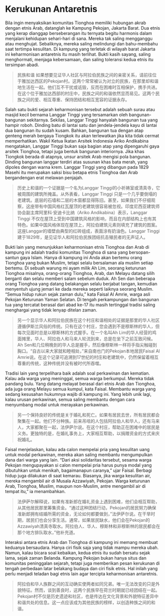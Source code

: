 # Kerukunan Antaretnis

Bila ingin menyaksikan komunitas Tionghoa memiliki hubungan akrab dengan etnis Arab, datanglah ke Kampung Pekojan, Jakarta Barat. Dua etnis yang kerap dianggap berseberangan itu ternyata begitu harmonis dalam menjalani kehidupan sehari-hari di sana. Mereka tak saling mengganggu atau menghujat. Sebaliknya, mereka saling melindungi dan bahu-membahu saat tertimpa kesulitan. Di kampung yang terletak di wilayah barat Jakarta ini keharmonisan antaretnis itu masih terlihat. Bukti kasih sayang, saling menghormati, menjaga kebersamaan, dan saling toleransi kedua etnis itu tersimpan abadi.

> 民族和谐
> 如果想要见证华人社区与阿拉伯民族之间的亲密关系，请前往位于雅加达西区的Pekojan村。这两个常常被认为对立的民族，在那里却和谐地生活在一起。他们互不干扰或诋毁，反而在困难时互相保护，携手共进。在这个位于雅加达西部的村庄中，民族之间的和谐依然显而易见。这两个民族之间的爱、相互尊重、保持团结和相互宽容的证据永存。

Salah satu bukti sejarah keharmonisan tersebut adalah sebuah surau atau masjid kecil bernama Langgar Tinggi yang tersamarkan oleh bangunan-bangunan sekitarnya. Sekilas, Langgar Tinggi hanyalah bangunan tua yang hampir roboh. Dinding batu di lantai satu dan jendela-jendela kayu di lantai dua bangunan itu sudah kusam. Bahkan, bangunan tua dengan atap genteng merah bergaya Tiongkok itu akan terlewatkan jika kita tidak cermat memperhatikan. Wakil Ketua Ikatan Arsitek Indonesia Ariko Andikabina mengatakan, Langgar Tinggi bukan saja bagian atap yang dipengaruhi gaya arsitek Tionghoa, tetapi juga bentuk bangunan interiornya. Jika khas Tiongkok berada di atapnya, unsur arsitek Arab mengisi pola bangunan. Dinding bangunan langgar terdiri atas susunan khas bata merah, yang dipoles dengan warna krem. Langgar Tinggi yang dibangun pada 1829 Masehi itu merupakan saksi bisu betapa etnis Tionghoa dan Arab bergandengan erat melawan penjajah.

> 历史上和谐的一个证据是一个名为Langgar Tinggi的小祈祷室或清真寺，它被周围的建筑所掩盖。从外表看，Langgar Tinggi 只是一个几乎要倒塌的老建筑。底层的石墙和二层的木窗都显得陈旧。甚至，如果我们不仔细观察，这座带有中国风格红瓦屋顶的老建筑很容易被忽视。印度尼西亚建筑师协会副主席阿里科·安迪卡比纳（Ariko Andikabina）表示，Langgar Tinggi 不仅在屋顶上受到中国建筑风格的影响，而且在内部结构上也有其特色。如果中国风格体现在屋顶上，阿拉伯建筑元素则填充了建筑的图案。这座Langgar的墙壁由典型的红砖组成，表面涂有奶油色。Langgar Tinggi 建于1829年，是见证华人和阿拉伯民族团结抗击殖民者的无声证人。

Bukti lain yang menunjukkan keharmonisan etnis Tionghoa dan Arab di kampung ini adalah tradisi komunitas Tionghoa di sana yang bersopan-santun gaya Islam. Hanya di kampung ini Anda akan bertemu orang Tionghoa yang bukan Muslim, tetapi selalu bersalaman ala muslim setiap bertemu. Di sebuah warung mi ayam milik Ah Lim, seorang keturunan Tionghoa misalnya, orang-orang Tionghoa, Arab, dan Melayu datang silih berganti dan selalu memberi salam sebelum duduk. Ah Sen dan beberapa orang Tionghoa yang datang belakangan selalu berjabat tangan, kemudian menyentuh ujung jemari ke dada mereka seperti laiknya seorang Muslim. “Semua hidup rukun sejak zaman dulu,” kata Faisal Al Amrie, warga asli Pekojan Keturunan Yaman Selatan. Di tengah perkampungan dan bangunan tua yang tercatat berasal dari abad ke-17 itu masih tertinggal tradisi saling menghargai yang tidak lenyap ditelan zaman.

> 另一个显示华人和阿拉伯民族在这个村庄和谐相处的证据是那里的华人社区遵循伊斯兰风俗的传统。只有在这个村庄，您会遇到不是穆斯林的华人，但每次见面时总是以穆斯林的方式握手。在一个名叫Ah Lim的华人经营的鸡面摊里，华人、阿拉伯人和马来人轮流到来，总是在坐下之前互致问候。Ah Sen和几位稍晚到的华人总是握手，然后像穆斯林一样将手指尖触碰到胸口。“自古以来大家就和睦相处，”来自南也门的Pekojan本地居民Faisal Al Amrie说。在这个记录可追溯到17世纪的村庄和老建筑中，仍然保留着相互尊重的传统，这种传统并没有被时代所吞噬。

Tradisi lain yang terpelihara baik adalah soal perkawinan dan kematian. Kalau ada warga yang meninggal, semua warga berkumpul. Mereka tidak pandang bulu. Yang datang melayat berasal dari etnis Arab dan Tionghoa, ada juga orang Melayu semua kumpul, kata Faisal. Membantu warga yang sedang kesusahan hukumnya wajib di kampung ini. Yang lebih unik lagi, kalau urusan perkawinan, semua saling membantu dengan cara menyumbang modal untuk merayakan perkawinan.

> 另一个保持良好的传统是关于婚礼和死亡。如果有居民去世，所有居民都会聚集在一起。他们不分种族。前来吊唁的人包括阿拉伯人和华人，还有马来人，大家都聚在一起，法伊萨尔说。在这个村庄，帮助正在困难中的居民是义务。更独特的是，在婚礼事务上，大家相互帮助，以捐赠资金的方式来庆祝婚礼。

Faisal menjelaskan, kalau ada calon mempelai pria yang kesulitan uang untuk modal perkawinan, mereka akan saling membantu mengumpulkan dana dari warga yang lain. “Dari aksi solidaritas tersebut, sesama warga Pekojan mengupayakan si calon mempelai pria harus punya modal yang dibutuhkan untuk menikah, bagaimanapun caranya,” ujar Faisal. Berbagi hidup juga dilakukan di saat kemarau. Biasanya, jika warga kesulitan air, mereka mengambil air di Musala Azzawiyah, Pekojan. Warga keturunan Arab, Tionghoa, Muslim, maupun non-Muslim, antre mengambil air di tempat itu,” ia menambahkan.

> 法伊萨尔解释说，如果有准新郎在婚礼资金上遇到困难，他们会相互帮助，从其他居民那里筹集资金。“通过这种团结行动，Pekojan的居民努力确保准新郎拥有结婚所需的资金，无论如何都要做到，”法伊萨尔说。在干旱时期，居民们也会分享生活。通常，如果居民缺水，他们会在Pekojan的Azzawiyah清真寺取水。阿拉伯人、华人、穆斯林和非穆斯林的居民都会在那个地方排队取水，”他补充道。

Interaksi antara etnis Arab dan Tionghoa di kampung ini memang membuat keduanya bersaudara. Hanya ciri fisik saja yang tidak mampu mereka ubah. Namun, kalau bicara soal kebaikan, kedua etnis itu sudah bersatu sejak lama, sejak zaman Belanda. Kampung Pekojan bukan hanya situs dan komunitas peninggalan sejarah, tetapi juga memberikan pesan kerukunan di tengah perbedaan latar belakang budaya dan ciri fisik etnis. Hal inilah yang perlu menjadi teladan bagi etnis lain agar tercipta keharmonisan antaretnis.

> 阿拉伯和华人族群之间的互动确实使两者如同兄弟。唯一无法改变的只是外貌特征。然而，谈到善良时，这两个民族早在荷兰时期就已经团结在一起。Pekojan村不仅是历史遗迹和社区，也是传达在文化背景和外貌特征差异中和谐共处的信息。这一点应该成为其他民族的榜样，以创造种族之间的和谐。
